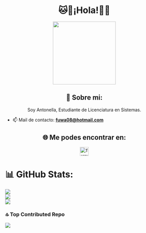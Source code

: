 <h1 align="center">🐱💠¡Hola!💠🐱</h1>
<p align="center">
<img align="center" src="https://i.imgur.com/LEaqOpG.png" height="200px" width="200px"> 
</p>

<h2 align="center">💫 Sobre mi:</h2>
<p align="center">Soy Antonella, Estudiante de Licenciatura en Sistemas.</p>

- 📫 Mail de contacto: **fuwa08@hotmail.com**

<h2 align="center">🌐 Me podes encontrar en:</h2>

<p align="center">
<a href="https://www.instagram.com/fuwa.nto/" target="blank"><img align="center" src="https://raw.githubusercontent.com/rahuldkjain/github-profile-readme-generator/master/src/images/icons/Social/instagram.svg" alt="fuwa.nto" height="28px" width="28px" /></a>
</p>

# 📊 GitHub Stats:
![](https://github-readme-stats.vercel.app/api?username=Fuwanto&theme=midnight-purple&hide_border=false&include_all_commits=false&count_private=false)<br/>
![](https://github-readme-streak-stats.herokuapp.com/?user=Fuwanto&theme=midnight-purple&hide_border=false)<br/>
![](https://github-readme-stats.vercel.app/api/top-langs/?username=Fuwanto&theme=midnight-purple&hide_border=false&include_all_commits=false&count_private=false&layout=compact)

### 🔝 Top Contributed Repo
![](https://github-contributor-stats.vercel.app/api?username=Fuwanto&limit=5&theme=dark&combine_all_yearly_contributions=true)
<!-- Proudly created with GPRM ( https://gprm.itsvg.in ) -->
